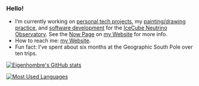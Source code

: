 ### Hello!

- I’m currently working on [personal tech projects](https://github.com/eigenhombre), my [painting/drawing practice](http://johnj.com/art/art/), and [software development](http://npxdesigns.com) for the [IceCube Neutrino Observatory](https://icecube.wisc.edu/).  See the [Now Page](http://johnj.com/now) on [my Website](http://johnj.com) for more info.
- How to reach me: [my Website](http://johnj.com).
- Fun fact: I've spent about six months at the Geographic South Pole over ten trips.

[![Eigenhombre's GitHub stats](https://github-readme-stats.vercel.app/api?username=eigenhombre)](https://github.com/anuraghazra/github-readme-stats)

[![Most Used Languages](https://github-readme-stats.vercel.app/api/top-langs/?username=eigenhombre&layout=compact&hide=javascript,html)](https://github.com/anuraghazra/github-readme-stats)
